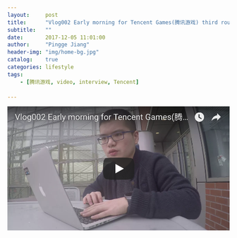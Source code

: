 ```yaml
---
layout:     post
title:      "Vlog002 Early morning for Tencent Games(腾讯游戏) third round video interview"
subtitle:   ""
date:       2017-12-05 11:01:00
author:     "Pingge Jiang"
header-img: "img/home-bg.jpg"
catalog:    true
categories: lifestyle
tags:
    - [腾讯游戏, video, interview, Tencent]

---
```

[![Vlog002 Early morning for Tencent(腾讯游戏) third round video interview](/img/post/tencent_interview.png)](https://www.youtube.com/embed/7KNdan6czEQ "Tencent Games video interview")
